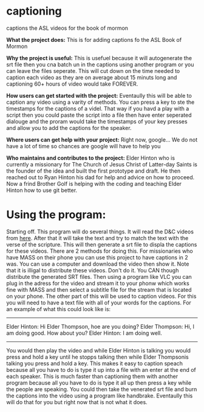 # captioning
captions the ASL videos for the book of mormon

<b>What the project does:</b>
  This is for adding captions fo the ASL Book of Mormon

<b>Why the project is useful:</b>
  This is usefuel because it will autogenerate the srt file then you cna batch un in the captions using another program or you can leave the files seperate. This will cut down on the time needed to caption each video as they are on average about 15 minuts long and captioning 60+ hours of video would take FOREVER.

<b>How users can get started with the project:</b>
  Eventaully this will be able to caption any video using a varity of methods. You can press a key to ste the timestamps for the captions of a videl. That way if you havd a play with a script then you could paste the script into a file then have enter seperated dialouge and the proram would take the timestamps of your key presses and allow you to add the captions for the speaker.

<b>Where users can get help with your project:</b>
  Right now, google... We do not have a lot of time so chances are google will have to help you

<b>Who maintains and contributes to the project:</b>
  Elder Hinton who is currently a missionary for The Church of Jesus Christ of Latter-day Saints is the founder of the idea and built the first prototype and draft. He then reached out to Ryan Hinton his dad for help and advice on how to proceed. Now a frind Brother Golf is helping with the coding and teaching Elder Hinton how to use git better.

<h1>Using the program:</h1>
Starting off. This program will do several things. It will read the D&C videos from <a href='https://www.churchofjesuschrist.org/study/scriptures/dc-testament?lang=ase'>here</a>. After that it will take the text and try to match the text with the verse of the scripture. This will then generate a srt file to displa the captions for these videos. There are 2 methods for doing this. For missionaries who have MASS on their phone you can use this project to have captions in 2 was. You can use a computer and download the video then show it. Note that it is illigal to distribute these videos. Don't do it. You CAN though distribute the generated SRT files. Then using a program like VLC you can plug in the adress for the video and stream it to your phonw which works fine with MASS and then select a subtitle file for the stream that is located on your phone. The other part of this will be used to caption videos. For this you will need to have a text file with all of your words for the captions. For an example of what this could look like is:
<hr>
Elder Hinton: Hi Elder Thompson, hoe are you doing?
Elder Thompson: Hi, I am doing good. How about you?
Elder Hinton: I am doing well.
<hr>
You would then play the video and while Elder Hinton is talking you would press and hold a key until he stopps talking then while Elder Thompsonis talking you press and hold a key. This makes it easy to caption speach because all you have to do is type it up into a file with an enter at the end of each speaker. This is much faster than captioning them with another program because all you have to do is type it all up then press a key while the people are speaking. You could then take the venerated srt file and burn the  captions into the video using a program like handbrake. Eventaully this will do that for you but right now that is not what it does.